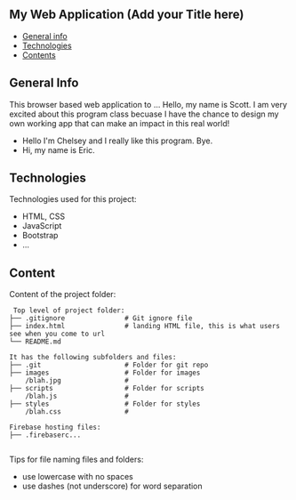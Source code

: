 ## My Web Application (Add your Title here)

* [General info](#general-info)
* [Technologies](#technologies)
* [Contents](#content)

## General Info
This browser based web application to ...
Hello, my name is Scott. I am very excited about this program class becuase I have the chance to design my own working app that can make an impact in this real world!
* Hello I'm Chelsey and I really like this program. Bye.
* Hi, my name is Eric.
	
## Technologies
Technologies used for this project:
* HTML, CSS
* JavaScript
* Bootstrap 
* ...
	
## Content
Content of the project folder:

```
 Top level of project folder: 
├── .gitignore               # Git ignore file
├── index.html               # landing HTML file, this is what users see when you come to url
└── README.md

It has the following subfolders and files:
├── .git                     # Folder for git repo
├── images                   # Folder for images
    /blah.jpg                # 
├── scripts                  # Folder for scripts
    /blah.js                 # 
├── styles                   # Folder for styles
    /blah.css                # 

Firebase hosting files: 
├── .firebaserc...


```

Tips for file naming files and folders:
* use lowercase with no spaces
* use dashes (not underscore) for word separation


